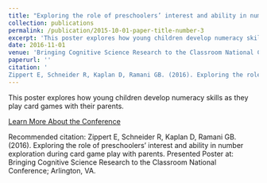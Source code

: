 ```yaml
---
title: "Exploring the role of preschoolers’ interest and ability in number exploration during card game play with parents"
collection: publications
permalink: /publication/2015-10-01-paper-title-number-3
excerpt: 'This poster explores how young children develop numeracy skills as they play card games with their parents.'
date: 2016-11-01
venue: 'Bringing Cognitive Science Research to the Classroom National Conference'
paperurl: ''
citation: '
Zippert E, Schneider R, Kaplan D, Ramani GB. (2016). Exploring the role of preschoolers’ interest and ability in number exploration during card game play with parents. Presented Poster at: Bringing Cognitive Science Research to the Classroom National Conference; Arlington, VA.'
---
```


This poster explores how young children develop numeracy skills as they play card games with their parents.

[Learn More About the Conference](https://www.wested.org/wested-bulletin/news/cognitive-science-research-national-conference/)

Recommended citation: Zippert E, Schneider R, Kaplan D, Ramani GB. (2016). Exploring the role of preschoolers’ interest and ability in number exploration during card game play with parents. Presented Poster at: Bringing Cognitive Science Research to the Classroom National Conference; Arlington, VA.

